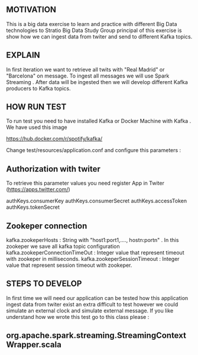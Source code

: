 ## MOTIVATION

 This is a big data exercise to learn and practice with different Big Data technologies to Stratio Big Data Study Group
 principal of this exercise is show how we can ingest data from twiter and send to different Kafka topics.
 

## EXPLAIN
 
 In first iteration we want to retrieve all twits with "Real Madrid" or "Barcelona" on message. To ingest all messages
 we will use Spark Streaming . After data will be ingested then we will develop different Kafka producers to Kafka 
 topics.
 
## HOW RUN TEST 
 
 To run test you need to have installed Kafka or Docker Machine with Kafka . We have used this image
 
 https://hub.docker.com/r/spotify/kafka/
 
 Change test/resources/application.conf and configure this parameters :
 
 Authorization with twiter
 -------------------------------
 
 To retrieve this parameter values you need register App in Twiter (https://apps.twitter.com/)
 
 authKeys.consumerKey
 authKeys.consumerSecret
 authKeys.accessToken
 authKeys.tokenSecret

 Zookeper connection
 -----------------------------
 
 kafka.zookeperHosts : String with "host1:port1,...., hostn:portn" . In this zookeper we save all kafka topic configuration
 kafka.zookeperConnectionTimeOut : Integer value that represent timeout with zookeper in milliseconds.
 kafka.zookeperSessionTimeout : Integer value that represent session timeout with zookeper.
 
 

## STEPS TO DEVELOP

 In first time we will need our application can be tested how this application ingest data from twiter exist an extra 
 difficult to test however we could simulate an external clock and simulate external message. If you like understand how 
 we wrote this test go to this class please :
 
 **org.apache.spark.streaming.StreamingContextWrapper.scala**
 -------------------------------------------------------------------------------------
  
 